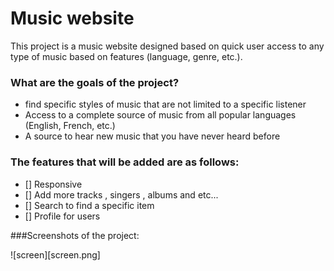 # Music website 


This project is a music website designed based on quick user access to any type of music based on features (language, genre, etc.).

### What are the goals of the project?

* find specific styles of music that are not limited to a specific listener
* Access to a complete source of music from all popular languages ​​(English, French, etc.)
* A source to hear new music that you have never heard before

### The features that will be added are as follows:

* [] Responsive
* [] Add more tracks , singers , albums and etc...
* [] Search to find a specific item
* [] Profile for users

###Screenshots of the project:

![screen][screen.png]

